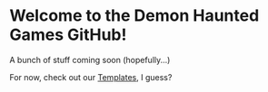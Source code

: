 # Welcome to the Demon Haunted Games GitHub!

A bunch of stuff coming soon (hopefully...)

For now, check out our [Templates](https://github.com/Demon-Haunted-Games/templates), I guess?
